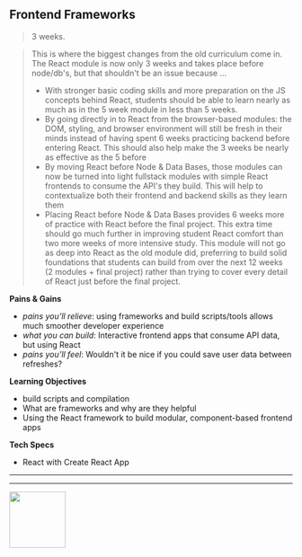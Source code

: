 ## Frontend Frameworks

> 3 weeks.

> This is where the biggest changes from the old curriculum come in.  The React module is now only 3 weeks and takes place before node/db's, but that  shouldn't be an issue because ...
> * With stronger basic coding skills and more preparation on the JS concepts behind React, students should be able to learn nearly as much as in the 5 week module in less than 5 weeks.
> * By going directly in to React from the browser-based modules: the DOM, styling, and browser environment will still be fresh in their minds instead of having spent 6 weeks practicing backend before entering React. This should also help make the 3 weeks be nearly as effective as the 5 before
> * By moving React before Node & Data Bases, those modules can now be turned into light fullstack modules with simple React frontends to consume the API's they build.  This will help to contextualize both their frontend and backend skills as they learn them
> * Placing React before Node & Data Bases provides 6 weeks more of practice with React before the final project.  This extra time should go much further in improving student React comfort than two more weeks of more intensive study.
> This module will not go as deep into React as the old module did, preferring to build solid foundations that students can build from over the next 12 weeks (2 modules + final project) rather than trying to cover every detail of React just before the final project.


__Pains & Gains__
* _pains you’ll relieve_: using frameworks and build scripts/tools allows much smoother developer experience
* _what you can build_: Interactive frontend apps that consume API data, but using React
* _pains you’ll feel_: Wouldn't it be nice if you could save user data between refreshes?

__Learning Objectives__
* build scripts and compilation
* What are frameworks and why are they helpful
* Using the React framework to build modular, component-based frontend apps

__Tech Specs__
* React with Create React App


<hr>
<hr>
<a href="https://hackyourfuture.be" target="_blank"><img
    src="https://user-images.githubusercontent.com/18554853/63941625-4c7c3d00-ca6c-11e9-9a76-8d5e3632fe70.jpg"
    width="100" height="100"></a>
